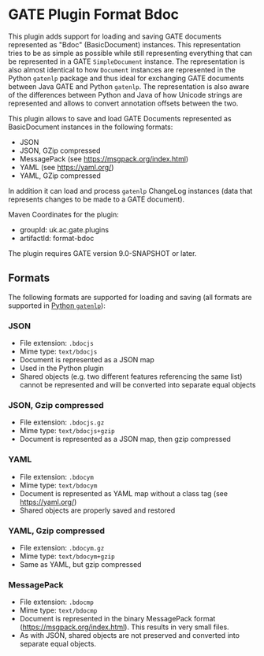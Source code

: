 # GATE Plugin Format Bdoc

This plugin adds support for loading and saving GATE documents represented as "Bdoc" (BasicDocument) instances. 
This representation tries to be as simple as possible while still representing everything that can be 
represented in a GATE `SimpleDocument` instance. The representation is also almost identical to how 
`Document` instances are represented in the Python `gatenlp` package and thus ideal for exchanging GATE 
documents between Java GATE and Python `gatenlp`. The representation is also aware of the differences between
Python and Java of how Unicode strings are represented and allows to convert annotation offsets between 
the two. 

This plugin allows to save and load GATE Documents represented as BasicDocument instances in the following formats:
* JSON
* JSON, GZip compressed
* MessagePack (see https://msgpack.org/index.html)
* YAML (see https://yaml.org/)
* YAML, GZip compressed

In addition it can load and process `gatenlp` ChangeLog instances (data that represents changes to be made to a GATE document).

Maven Coordinates for the plugin:
* groupId: uk.ac.gate.plugins
* artifactId: format-bdoc

The plugin requires GATE version 9.0-SNAPSHOT or later.

## Formats

The following formats are supported for loading and saving (all formats are supported in [Python `gatenlp`](https://gatenlp.github.io/python-gatenlp/)):

### JSON

* File extension: `.bdocjs`
* Mime type: `text/bdocjs` 
* Document is represented as a JSON map
* Used in the Python plugin
* Shared objects (e.g. two different features referencing the same list) cannot be represented and will be converted into separate equal objects

### JSON, Gzip compressed

* File extension:  `.bdocjs.gz` 
* Mime type: `text/bdocjs+gzip` 
* Document is represented as a JSON map, then gzip compressed

### YAML

* File extension: `.bdocym`
* Mime type: `text/bdocym`
* Document is represented as YAML map without a class tag (see https://yaml.org/)
* Shared objects are properly saved and restored

### YAML, Gzip compressed

* File extension: `.bdocym.gz`
* Mime type: `text/bdocym+gzip`
* Same as YAML, but gzip compressed

### MessagePack

* File extension: `.bdocmp`
* Mime type: `text/bdocmp`
* Document is represented in the binary MessagePack format (https://msgpack.org/index.html). This results in very small files. 
* As with JSON, shared objects are not preserved and converted into separate equal objects. 


